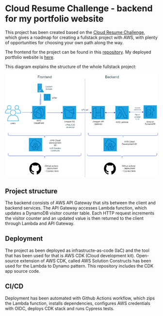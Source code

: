 # Cloud Resume Challenge - backend for my portfolio website

This project has been created based on the [Cloud Resume Challenge](https://cloudresumechallenge.dev/), which gives a roadmap for creating a fullstack project with AWS, with plenty of opportunities for choosing your own path along the way. 

The frontend for the project can be found in this [repository](https://github.com/mariberg/portfolio_frontend). My deployed portfolio website is [here](https://marikabergman.com).

This diagram explains the structure of the whole fullstack project:

![Alt text](/img/diagram.png)

## Project structure

The backend consists of AWS API Gateway that sits between the client and backend services. The API Gateway accesses Lambda function, which updates a DynamoDB visitor counter table.  Each HTTP request increments the visitor counter and an updated value is then returned to the client through Lambda and API Gateway.


## Deployment

The project as been deployed as infrastructe-as-code (IaC) and the tool that has been used for that is AWS CDK (Cloud development kit). Open-source extension of AWS CDK, called AWS Solution Constructs has been used for the Lambda to Dynamo pattern. This repository includes the CDK app source code.

## CI/CD

Deployment has been automated with Github Actions workflow, which zips the Lambda function, installs dependencies, configures AWS credentials with OIDC, deploys CDK stack and runs Cypress tests.




